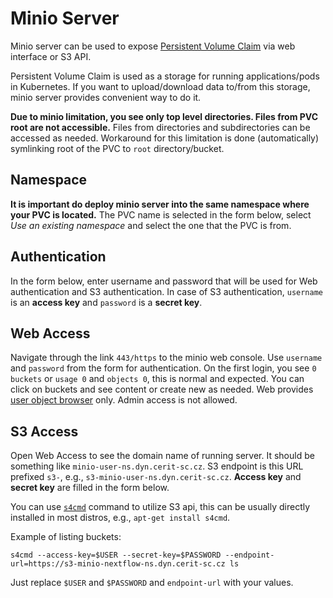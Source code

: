 # Minio Server

Minio server can be used to expose [Persistent Volume Claim](https://kubernetes.io/docs/concepts/storage/persistent-volumes/) via web interface or S3 API.

Persistent Volume Claim is used as a storage for running applications/pods in Kubernetes. If you want to upload/download data to/from this storage, minio server provides convenient way to do it.

**Due to minio limitation, you see only top level directories. Files from PVC root are not accessible.** Files from directories and subdirectories can be accessed as needed. Workaround for this limitation is done (automatically) symlinking root of the PVC to `root` directory/bucket.

## Namespace

**It is important do deploy minio server into the same namespace where your PVC is located.** The PVC name is selected in the form below, select *Use an existing namespace* and select the one that the PVC is from.

## Authentication
In the form below, enter username and password that will be used for Web authentication and S3 authentication. In case of S3 authentication, `username` is an **access key** and `password` is a **secret key**.

## Web Access

Navigate through the link `443/https` to the minio web console. Use `username` and `password` from the form for authentication. On the first login, you see `0 buckets` or `usage 0` and `objects 0`, this is normal and expected. You can click on buckets and see content or create new as needed. Web provides [user object browser](https://docs.min.io/minio/baremetal/console/minio-console.html#user-object-browser) only. Admin access is not allowed.

## S3 Access

Open Web Access to see the domain name of running server. It should be something like `minio-user-ns.dyn.cerit-sc.cz`. S3 endpoint is this URL prefixed `s3-`, e.g., `s3-minio-user-ns.dyn.cerit-sc.cz`. **Access key** and **secret key** are filled in the form below. 

You can use [`s4cmd`](https://github.com/bloomreach/s4cmd) command to utilize S3 api, this can be usually directly installed in most distros, e.g., `apt-get install s4cmd`. 

Example of listing buckets:
```
s4cmd --access-key=$USER --secret-key=$PASSWORD --endpoint-url=https://s3-minio-nextflow-ns.dyn.cerit-sc.cz ls
```

Just replace `$USER` and `$PASSWORD` and `endpoint-url` with your values.
